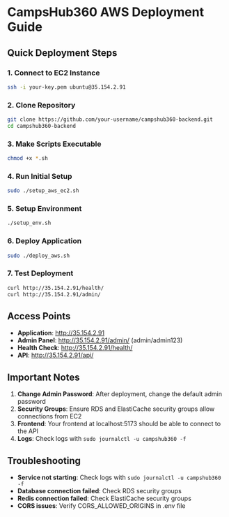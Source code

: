 # CampsHub360 AWS Deployment Guide

## Quick Deployment Steps

### 1. Connect to EC2 Instance
```bash
ssh -i your-key.pem ubuntu@35.154.2.91
```

### 2. Clone Repository
```bash
git clone https://github.com/your-username/campshub360-backend.git
cd campshub360-backend
```

### 3. Make Scripts Executable
```bash
chmod +x *.sh
```

### 4. Run Initial Setup
```bash
sudo ./setup_aws_ec2.sh
```

### 5. Setup Environment
```bash
./setup_env.sh
```

### 6. Deploy Application
```bash
sudo ./deploy_aws.sh
```

### 7. Test Deployment
```bash
curl http://35.154.2.91/health/
curl http://35.154.2.91/admin/
```

## Access Points

- **Application**: http://35.154.2.91
- **Admin Panel**: http://35.154.2.91/admin/ (admin/admin123)
- **Health Check**: http://35.154.2.91/health/
- **API**: http://35.154.2.91/api/

## Important Notes

1. **Change Admin Password**: After deployment, change the default admin password
2. **Security Groups**: Ensure RDS and ElastiCache security groups allow connections from EC2
3. **Frontend**: Your frontend at localhost:5173 should be able to connect to the API
4. **Logs**: Check logs with `sudo journalctl -u campshub360 -f`

## Troubleshooting

- **Service not starting**: Check logs with `sudo journalctl -u campshub360 -f`
- **Database connection failed**: Check RDS security groups
- **Redis connection failed**: Check ElastiCache security groups
- **CORS issues**: Verify CORS_ALLOWED_ORIGINS in .env file
